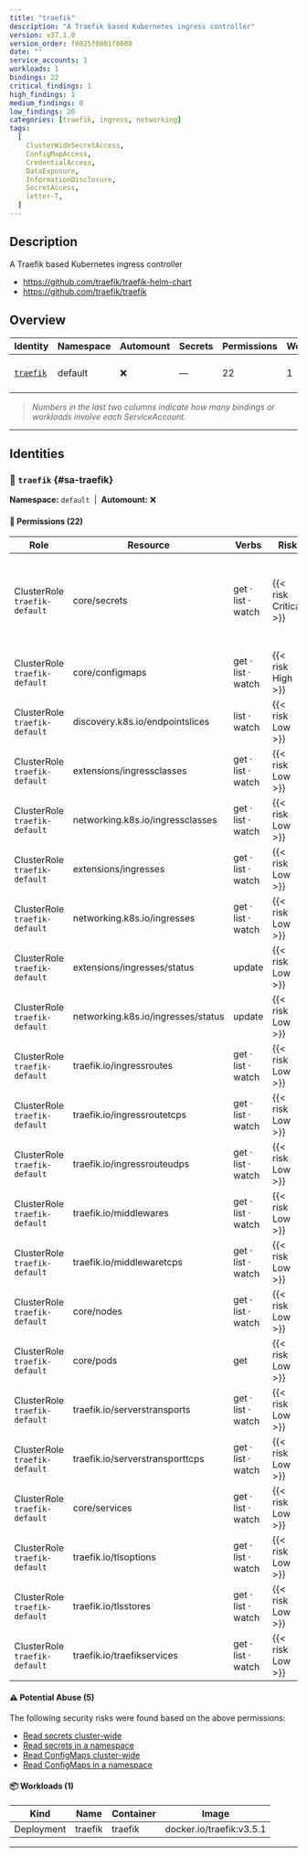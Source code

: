 ```yaml
---
title: "traefik"
description: "A Traefik based Kubernetes ingress controller"
version: v37.1.0
version_order: f0025f0001f0000
date: ""
service_accounts: 1
workloads: 1
bindings: 22
critical_findings: 1
high_findings: 1
medium_findings: 0
low_findings: 20
categories: [traefik, ingress, networking]
tags:
  [
    ClusterWideSecretAccess,
    ConfigMapAccess,
    CredentialAccess,
    DataExposure,
    InformationDisclosure,
    SecretAccess,
    letter-T,
  ]
---
```


## Description

A Traefik based Kubernetes ingress controller

- https://github.com/traefik/traefik-helm-chart
- https://github.com/traefik/traefik

## Overview

| Identity                 | Namespace | Automount | Secrets | Permissions | Workloads | Risk                    |
| ------------------------ | --------- | --------- | ------- | ----------- | --------- | ----------------------- |
| [`traefik`](#sa-traefik) | default   | ❌        | —       | 22          | 1         | {{< risk "Critical" >}} |

> _Numbers in the last two columns indicate how many bindings or workloads involve each ServiceAccount._

---

## Identities

### 🤖 `traefik` {#sa-traefik}

**Namespace:** `default`  |  **Automount:** ❌

#### 🔑 Permissions (22)

| Role                          | Resource                           | Verbs              | Risk                  | Tags                                                                                                                                                           |
| ----------------------------- | ---------------------------------- | ------------------ | --------------------- | -------------------------------------------------------------------------------------------------------------------------------------------------------------- |
| ClusterRole `traefik-default` | core/secrets                       | get · list · watch | {{< risk Critical >}} | {{< tag "ClusterWideSecretAccess" >}} {{< tag "CredentialAccess" >}} {{< tag "DataExposure" >}} {{< tag "InformationDisclosure" >}} {{< tag "SecretAccess" >}} |
| ClusterRole `traefik-default` | core/configmaps                    | get · list · watch | {{< risk High >}}     | {{< tag "ConfigMapAccess" >}} {{< tag "DataExposure" >}} {{< tag "InformationDisclosure" >}}                                                                   |
| ClusterRole `traefik-default` | discovery.k8s.io/endpointslices    | list · watch       | {{< risk Low >}}      |                                                                                                                                                                |
| ClusterRole `traefik-default` | extensions/ingressclasses          | get · list · watch | {{< risk Low >}}      |                                                                                                                                                                |
| ClusterRole `traefik-default` | networking.k8s.io/ingressclasses   | get · list · watch | {{< risk Low >}}      |                                                                                                                                                                |
| ClusterRole `traefik-default` | extensions/ingresses               | get · list · watch | {{< risk Low >}}      |                                                                                                                                                                |
| ClusterRole `traefik-default` | networking.k8s.io/ingresses        | get · list · watch | {{< risk Low >}}      |                                                                                                                                                                |
| ClusterRole `traefik-default` | extensions/ingresses/status        | update             | {{< risk Low >}}      |                                                                                                                                                                |
| ClusterRole `traefik-default` | networking.k8s.io/ingresses/status | update             | {{< risk Low >}}      |                                                                                                                                                                |
| ClusterRole `traefik-default` | traefik.io/ingressroutes           | get · list · watch | {{< risk Low >}}      |                                                                                                                                                                |
| ClusterRole `traefik-default` | traefik.io/ingressroutetcps        | get · list · watch | {{< risk Low >}}      |                                                                                                                                                                |
| ClusterRole `traefik-default` | traefik.io/ingressrouteudps        | get · list · watch | {{< risk Low >}}      |                                                                                                                                                                |
| ClusterRole `traefik-default` | traefik.io/middlewares             | get · list · watch | {{< risk Low >}}      |                                                                                                                                                                |
| ClusterRole `traefik-default` | traefik.io/middlewaretcps          | get · list · watch | {{< risk Low >}}      |                                                                                                                                                                |
| ClusterRole `traefik-default` | core/nodes                         | get · list · watch | {{< risk Low >}}      |                                                                                                                                                                |
| ClusterRole `traefik-default` | core/pods                          | get                | {{< risk Low >}}      |                                                                                                                                                                |
| ClusterRole `traefik-default` | traefik.io/serverstransports       | get · list · watch | {{< risk Low >}}      |                                                                                                                                                                |
| ClusterRole `traefik-default` | traefik.io/serverstransporttcps    | get · list · watch | {{< risk Low >}}      |                                                                                                                                                                |
| ClusterRole `traefik-default` | core/services                      | get · list · watch | {{< risk Low >}}      |                                                                                                                                                                |
| ClusterRole `traefik-default` | traefik.io/tlsoptions              | get · list · watch | {{< risk Low >}}      |                                                                                                                                                                |
| ClusterRole `traefik-default` | traefik.io/tlsstores               | get · list · watch | {{< risk Low >}}      |                                                                                                                                                                |
| ClusterRole `traefik-default` | traefik.io/traefikservices         | get · list · watch | {{< risk Low >}}      |                                                                                                                                                                |

#### ⚠️ Potential Abuse (5)

The following security risks were found based on the above permissions:

- [Read secrets cluster-wide](/rules/1010)
- [Read secrets in a namespace](/rules/1011)
- [Read ConfigMaps cluster-wide](/rules/1022)
- [Read ConfigMaps in a namespace](/rules/1023)

#### 📦 Workloads (1)

| Kind       | Name    | Container | Image                    |
| ---------- | ------- | --------- | ------------------------ |
| Deployment | traefik | traefik   | docker.io/traefik:v3.5.1 |

---

